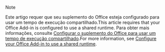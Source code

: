 > [!NOTE]
> <span data-ttu-id="38d6d-101">Este artigo requer que seu suplemento do Office esteja configurado para usar um tempo de execução compartilhado.</span><span class="sxs-lookup"><span data-stu-id="38d6d-101">This article requires that your Office Add-in is configured to use a shared runtime.</span></span> <span data-ttu-id="38d6d-102">Para obter mais informações, consulte [Configurar o suplemento do Office para usar um tempo de execução compartilhado](../excel/configure-your-add-in-to-use-a-shared-runtime.md).</span><span class="sxs-lookup"><span data-stu-id="38d6d-102">For more information, see [Configure your Office Add-in to use a shared runtime](../excel/configure-your-add-in-to-use-a-shared-runtime.md).</span></span>